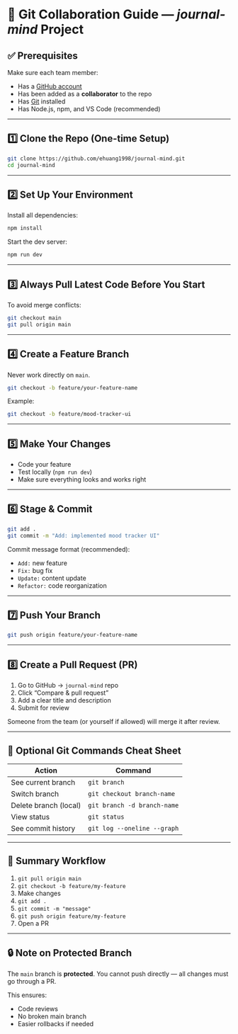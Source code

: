 # 🧠 Git Collaboration Guide — *journal-mind* Project

## ✅ Prerequisites
Make sure each team member:
- Has a [GitHub account](https://github.com/)
- Has been added as a **collaborator** to the repo
- Has [Git](https://git-scm.com/downloads) installed
- Has Node.js, npm, and VS Code (recommended)

---

## 1️⃣ Clone the Repo (One-time Setup)

```bash
git clone https://github.com/ehuang1998/journal-mind.git
cd journal-mind
```

---

## 2️⃣ Set Up Your Environment

Install all dependencies:

```bash
npm install
```

Start the dev server:

```bash
npm run dev
```

---

## 3️⃣ Always Pull Latest Code Before You Start

To avoid merge conflicts:

```bash
git checkout main
git pull origin main
```

---

## 4️⃣ Create a Feature Branch

Never work directly on `main`.

```bash
git checkout -b feature/your-feature-name
```

Example:

```bash
git checkout -b feature/mood-tracker-ui
```

---

## 5️⃣ Make Your Changes

- Code your feature
- Test locally (`npm run dev`)
- Make sure everything looks and works right

---

## 6️⃣ Stage & Commit

```bash
git add .
git commit -m "Add: implemented mood tracker UI"
```

Commit message format (recommended):
- `Add:` new feature
- `Fix:` bug fix
- `Update:` content update
- `Refactor:` code reorganization

---

## 7️⃣ Push Your Branch

```bash
git push origin feature/your-feature-name
```

---

## 8️⃣ Create a Pull Request (PR)

1. Go to GitHub → `journal-mind` repo
2. Click “Compare & pull request”
3. Add a clear title and description
4. Submit for review

Someone from the team (or yourself if allowed) will merge it after review.

---

## 🔁 Optional Git Commands Cheat Sheet

| Action | Command |
|--------|---------|
| See current branch | `git branch` |
| Switch branch | `git checkout branch-name` |
| Delete branch (local) | `git branch -d branch-name` |
| View status | `git status` |
| See commit history | `git log --oneline --graph` |

---

## 🚀 Summary Workflow

1. `git pull origin main`
2. `git checkout -b feature/my-feature`
3. Make changes
4. `git add .`
5. `git commit -m "message"`
6. `git push origin feature/my-feature`
7. Open a PR

---

## 🔒 Note on Protected Branch

The `main` branch is **protected**. You cannot push directly — all changes must go through a PR.

This ensures:
- Code reviews
- No broken main branch
- Easier rollbacks if needed

